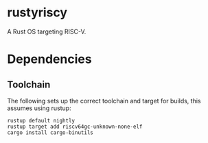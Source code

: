 # rustyriscy
A Rust OS targeting RISC-V.

# Dependencies
## Toolchain
The following sets up the correct toolchain and target for builds, this assumes using rustup:

    rustup default nightly
    rustup target add riscv64gc-unknown-none-elf
    cargo install cargo-binutils
